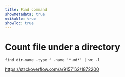 ```yaml
---
title: Find command
showMetadata: true
editable: true
showToc: true
---
```


# Count file under a directory
```shell
find dir-name -type f -name '*.md*' | wc -l
```
https://stackoverflow.com/a/9157162/1872200
